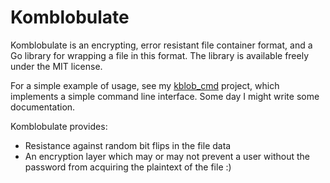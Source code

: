 # Komblobulate

Komblobulate is an encrypting, error resistant file container format, and a Go library for wrapping a file in this format.  The library is available freely under the MIT license.

For a simple example of usage, see my [kblob_cmd](https://github.com/kaiekkrin/kblob_cmd) project, which implements a simple command line interface.  Some day I might write some documentation.

Komblobulate provides:

* Resistance against random bit flips in the file data
* An encryption layer which may or may not prevent a user without the password from acquiring the plaintext of the file :)

